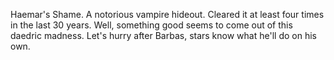 Haemar's Shame. A notorious vampire hideout. Cleared it at least four times in the last 30 years. Well, something good seems to come out of this daedric madness.
Let's hurry after Barbas, stars know what he'll do on his own.
